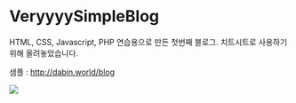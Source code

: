 # VeryyyySimpleBlog
HTML, CSS, Javascript, PHP 연습용으로 만든 첫번째 블로그.
치트시트로 사용하기 위해 올려놓았습니다.

샘플 : http://dabin.world/blog

![](http://cfile6.uf.tistory.com/image/265CE834590010BC1D9F55)

